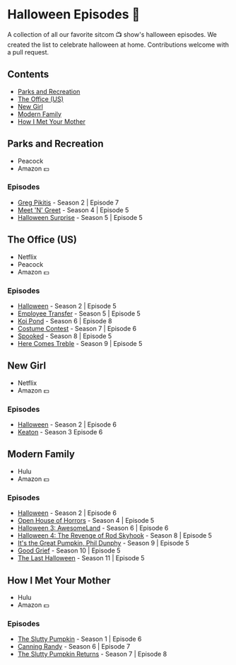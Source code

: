# Halloween Episodes :jack_o_lantern:

A collection of all our favorite sitcom :tv: show's halloween episodes.  We created the list to celebrate halloween at home. Contributions welcome with a pull request.

## Contents

- [Parks and Recreation](#parks-and-recreation)
- [The Office (US)](#the-office-us)
- [New Girl](#new-girl)
- [Modern Family](#modern-family)
- [How I Met Your Mother](#how-i-met-your-mother)

## Parks and Recreation

- Peacock
- Amazon :dollar:
  
### Episodes

- [Greg Pikitis](https://www.imdb.com/title/tt1523800/) - Season 2 | Episode 7
- [Meet 'N' Greet](https://www.imdb.com/title/tt2087381/) - Season 4 | Episode 5
- [Halloween Surprise](https://www.imdb.com/title/tt2414120/) - Season 5 | Episode 5

## The Office (US)

- Netflix
- Peacock
- Amazon :dollar:

### Episodes

- [Halloween](https://www.imdb.com/title/tt0664516/) - Season 2 | Episode 5
- [Employee Transfer](https://www.imdb.com/title/tt1248749/?ref_=ttep_ep5) - Season 5 | Episode 5
- [Koi Pond](https://www.imdb.com/title/tt1524878/?ref_=ttep_ep8) - Season 6 | Episode 8
- [Costume Contest](https://www.imdb.com/title/tt1725594/) - Season 7 | Episode 6
- [Spooked](https://www.imdb.com/title/tt2074990/) - Season 8 | Episode 5
- [Here Comes Treble](https://www.imdb.com/title/tt2433396/) - Season 9 | Episode 5

## New Girl

- Netflix
- Amazon :dollar:

### Episodes

- [Halloween](https://www.imdb.com/title/tt2459178/) - Season 2 | Episode 6
- [Keaton](https://www.imdb.com/title/tt3251424/) - Season 3 Episode 6

## Modern Family

- Hulu
- Amazon :dollar:

### Episodes

- [Halloween](https://www.imdb.com/title/tt1627464/) - Season 2 | Episode 6
- [Open House of Horrors](https://www.imdb.com/title/tt2393824/) - Season 4 | Episode 5
- [Halloween 3: AwesomeLand](https://www.imdb.com/title/tt4132862/) - Season 6 | Episode 6
- [Halloween 4: The Revenge of Rod Skyhook](https://www.imdb.com/title/tt6074728/) - Season 8 | Episode 5
- [It's the Great Pumpkin, Phil Dunphy](https://www.imdb.com/title/tt7476576/) - Season 9 | Episode 5
- [Good Grief](https://www.imdb.com/title/tt8428526/) - Season 10 | Episode 5
- [The Last Halloween](https://www.imdb.com/title/tt11022174/) - Season 11 | Episode 5

## How I Met Your Mother

- Hulu
- Amazon :dollar:

### Episodes

- [The Slutty Pumpkin](https://www.imdb.com/title/tt0606116/) - Season 1 | Episode 6
- [Canning Randy](https://www.imdb.com/title/tt1746026/) - Season 6 | Episode 7
- [The Slutty Pumpkin Returns](https://www.imdb.com/title/tt2072526/) - Season 7 | Episode 8
